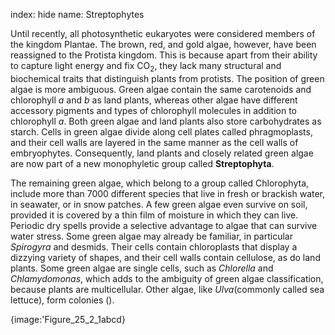 index: hide
name: Streptophytes

Until recently, all photosynthetic eukaryotes were considered members of the kingdom Plantae. The brown, red, and gold algae, however, have been reassigned to the Protista kingdom. This is because apart from their ability to capture light energy and fix CO<sub>2</sub>, they lack many structural and biochemical traits that distinguish plants from protists. The position of green algae is more ambiguous. Green algae contain the same carotenoids and chlorophyll  *a* and  *b* as land plants, whereas other algae have different accessory pigments and types of chlorophyll molecules in addition to chlorophyll  *a*. Both green algae and land plants also store carbohydrates as starch. Cells in green algae divide along cell plates called phragmoplasts, and their cell walls are layered in the same manner as the cell walls of embryophytes. Consequently, land plants and closely related green algae are now part of a new monophyletic group called  **Streptophyta**.

The remaining green algae, which belong to a group called Chlorophyta, include more than 7000 different species that live in fresh or brackish water, in seawater, or in snow patches. A few green algae even survive on soil, provided it is covered by a thin film of moisture in which they can live. Periodic dry spells provide a selective advantage to algae that can survive water stress. Some green algae may already be familiar, in particular  *Spirogyra* and desmids. Their cells contain chloroplasts that display a dizzying variety of shapes, and their cell walls contain cellulose, as do land plants. Some green algae are single cells, such as  *Chlorella* and *Chlamydomonas*, which adds to the ambiguity of green algae classification, because plants are multicellular. Other algae, like  *Ulva*(commonly called sea lettuce), form colonies ().


{image:'Figure_25_2_1abcd}
        
